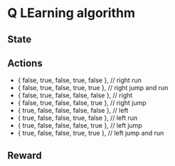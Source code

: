 # Q LEarning algorithm

## State

## Actions

* { false, true, false, true, false }, // right run
* { false, true, false, true, true }, // right jump and run
* { false, true, false, false, false }, // right
* { false, true, false, false, true }, // right jump
* { true, false, false, false, false }, // left
* { true, false, false, true, false }, // left run
* { true, false, false, false, true }, // left jump
* { true, false, false, true, true }, // left jump and run

## Reward
